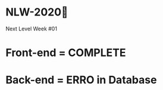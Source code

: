 # NLW-2020:rocket:
 Next Level Week #01 


# Front-end = COMPLETE

# Back-end  = ERRO in Database
 
